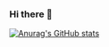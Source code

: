 ### Hi there 👋
[![Anurag's GitHub stats](https://github-readme-stats.vercel.app/api?username=coribradford&hide=stars&count_private=true)](https://github.com/anuraghazra/github-readme-stats)
<!--
**coribradford/coribradford** is a ✨ _special_ ✨ repository because its `README.md` (this file) appears on your GitHub profile.

Here are some ideas to get you started:

- 🔭 I’m currently working on ...
- 🌱 I’m currently learning ...
- 👯 I’m looking to collaborate on ...
- 🤔 I’m looking for help with ...
- 💬 Ask me about ...
- 📫 How to reach me: ...
- 😄 Pronouns: ...
- ⚡ Fun fact: ...
-->
